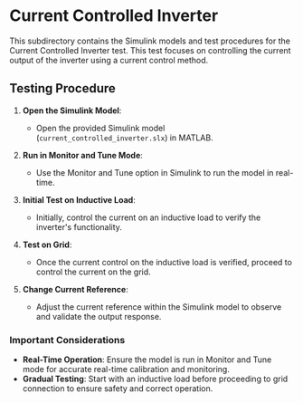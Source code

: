 # Current Controlled Inverter

This subdirectory contains the Simulink models and test procedures for the Current Controlled Inverter test. This test focuses on controlling the current output of the inverter using a current control method.

## Testing Procedure

1. **Open the Simulink Model**: 
   - Open the provided Simulink model (`current_controlled_inverter.slx`) in MATLAB.

2. **Run in Monitor and Tune Mode**:
   - Use the Monitor and Tune option in Simulink to run the model in real-time.

3. **Initial Test on Inductive Load**:
   - Initially, control the current on an inductive load to verify the inverter's functionality.

4. **Test on Grid**:
   - Once the current control on the inductive load is verified, proceed to control the current on the grid.

5. **Change Current Reference**:
   - Adjust the current reference within the Simulink model to observe and validate the output response.

### Important Considerations

- **Real-Time Operation**: Ensure the model is run in Monitor and Tune mode for accurate real-time calibration and monitoring.
- **Gradual Testing**: Start with an inductive load before proceeding to grid connection to ensure safety and correct operation.
